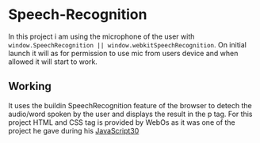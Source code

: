 # Speech-Recognition

In this project i am using the microphone of the user with ` window.SpeechRecognition || window.webkitSpeechRecognition `. On initial launch it will as for permission to use mic from users device and when allowed it will start to work.

## Working

It uses the buildin SpeechRecognition feature of the browser to detech the audio/word spoken by the user and displays the result in the p tag. For this project HTML and CSS tag is provided by WebOs as it was one of the project he gave during his
[JavaScript30](https://javascript30.com/)



